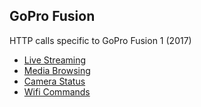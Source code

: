 ## GoPro Fusion

HTTP calls specific to GoPro Fusion 1 (2017)

* [Live Streaming](/Fusion1/Livestreaming.md)
* [Media Browsing](/Fusion1/Mediabrowsing.md)
* [Camera Status](/Fusion1/CameraStatus.md)
* [Wifi Commands](/Fusion1/WifiCommands.md)
